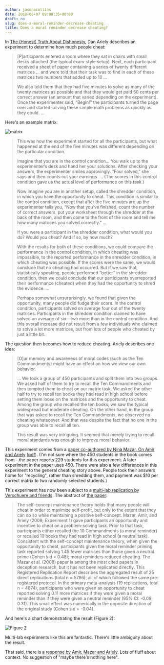 ```yaml
---
author: jasonacollins
date: 2018-06-07 09:00:35+00:00
draft: no
slug: does-a-moral-reminder-decrease-cheating
title: Does a moral reminder decrease cheating?
---
```


In [The (Honest) Truth About Dishonesty](https://www.jasoncollins.blog/arielys-the-honest-truth-about-dishonesty/), Dan Ariely describes an experiment to determine how much people cheat:

>[P]articipants entered a room where they sat in chairs with small desks attached (the typical exam-style setup). Next, each participant received a sheet of paper containing a series of twenty different matrices ... and were told that their task was to find in each of these matrices two numbers that added up to 10 ...
>
>We also told them that they had five minutes to solve as many of the twenty matrices as possible and that they would get paid 50 cents per correct answer (an amount that varied depending on the experiment). Once the experimenter said, “Begin!” the participants turned the page over and started solving these simple math problems as quickly as they could. ...

Here's an example matrix:

![matrix](/img/matrix.jpg)

>This was how the experiment started for all the participants, but what happened at the end of the five minutes was different depending on the particular condition.
>
>Imagine that you are in the control condition... You walk up to the experimenter’s desk and hand her your solutions. After checking your answers, the experimenter smiles approvingly. “Four solved,” she says and then counts out your earnings. ... (The scores in this control condition gave us the actual level of performance on this task.)
>
>Now imagine you are in another setup, called the shredder condition, in which you have the opportunity to cheat. This condition is similar to the control condition, except that after the five minutes are up the experimenter tells you, “Now that you’ve finished, count the number of correct answers, put your worksheet through the shredder at the back of the room, and then come to the front of the room and tell me how many matrices you solved correctly.” ...
>
>If you were a participant in the shredder condition, what would you do? Would you cheat? And if so, by how much?
>
>With the results for both of these conditions, we could compare the performance in the control condition, in which cheating was impossible, to the reported performance in the shredder condition, in which cheating was possible. If the scores were the same, we would conclude that no cheating had occurred. But if we saw that, statistically speaking, people performed “better” in the shredder condition, then we could conclude that our participants overreported their performance (cheated) when they had the opportunity to shred the evidence. ...
>
>Perhaps somewhat unsurprisingly, we found that given the opportunity, many people did fudge their score. In the control condition, participants solved on average four out of the twenty matrices. Participants in the shredder condition claimed to have solved an average of six—two more than in the control condition. And this overall increase did not result from a few individuals who claimed to solve a lot more matrices, but from lots of people who cheated by just a little bit.

The question then becomes how to reduce cheating. Ariely describes one idea:

>[O]ur memory and awareness of moral codes (such as the Ten Commandments) might have an effect on how we view our own behavior.
>
>... We took a group of 450 participants and split them into two groups. We asked half of them to try to recall the Ten Commandments and then tempted them to cheat on our matrix task. We asked the other half to try to recall ten books they had read in high school before setting them loose on the matrices and the opportunity to cheat. Among the group who recalled the ten books, we saw the typical widespread but moderate cheating. On the other hand, in the group that was asked to recall the Ten Commandments, we observed no cheating whatsoever. And that was despite the fact that no one in the group was able to recall all ten.
>
>This result was very intriguing. It seemed that merely trying to recall moral standards was enough to improve moral behavior.

This experiment comes from a [paper co-authored by Nina Mazar, On Amir and Ariely](https://doi.org/10.1509/jmkr.45.6.633) ([pdf](http://people.duke.edu/~dandan/webfiles/PapersPI/Dishonesty%20of%20Honest%20People.pdf)). (I'm not sure where the 450 students in the book comes from - the paper reports 229 students for this experiment. A later experiment in the paper uses 450. There were also a few differences in this experiment to the general cheating story above. People took their answers home for "recycling", rather than shredding them, and payment was $10 per correct matrix to two randomly selected students.)

This experiment has now been subject to a [multi-lab replication by Verschuere and friends](https://osf.io/vxz7q/). The abstract of [the paper](https://osf.io/jckme/):

>The self-concept maintenance theory holds that many people will cheat in order to maximize self-profit, but only to the extent that they can do so while maintaining a positive self-concept. Mazar, Amir, and Ariely (2008; Experiment 1) gave participants an opportunity and incentive to cheat on a problem-solving task. Prior to that task, participants either recalled the 10 Commandments (a moral reminder) or recalled 10 books they had read in high school (a neutral task). Consistent with the self-concept maintenance theory, when given the opportunity to cheat, participants given the moral reminder priming task reported solving 1.45 fewer matrices than those given a neutral prime (Cohen ́s d = 0.48); moral reminders reduced cheating. The Mazar et al. (2008) paper is among the most cited papers in deception research, but it has not been replicated directly. This Registered Replication Report describes the aggregated result of 25 direct replications (total n = 5786), all of which followed the same pre-registered protocol. In the primary meta-analysis (19 replications, total n = 4674), participants who were given an opportunity to cheat reported solving 0.11 more matrices if they were given a moral reminder than if they were given a neutral reminder (95% CI: -0.09; 0.31). This small effect was numerically in the opposite direction of the original study (Cohen ́s d = -0.04).

And here's a chart demonstrating the result (Figure 2):

![Figure 2](/img/moral-reminder.jpg)

Multi-lab experiments like this are fantastic. There's little ambiguity about the result.

That said, there is [a response by Amir, Mazar and Ariely](https://osf.io/x2sdq/). Lots of fluff about context. No suggestion of "maybe there's nothing here".
